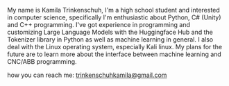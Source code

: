 My name is Kamila Trinkenschuh, I'm a high school student and interested in computer science, specifically I'm enthusiastic about Python, C# (Unity) and C++ programming. I've got experience in programming and customizing Large Language Models with the Huggingface Hub and the Tokenizer library in Python as well as machine learning in general. I also deal with the Linux operating system, especially Kali linux. My plans for the future are to learn more about the interface between machine learning and CNC/ABB programming. 

how you can reach me: trinkenschuhkamila@gmail.com
